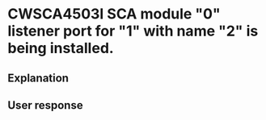 # CWSCA4503I SCA module "0" listener port for "1" with name "2" is being installed.

## Explanation

## User response